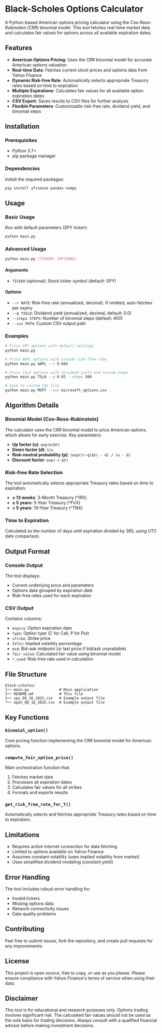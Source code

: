 # Black-Scholes Options Calculator

A Python-based American options pricing calculator using the Cox-Ross-Rubinstein (CRR) binomial model. This tool fetches real-time market data and calculates fair values for options across all available expiration dates.

## Features

- **American Options Pricing**: Uses the CRR binomial model for accurate American options valuation
- **Real-time Data**: Fetches current stock prices and options data from Yahoo Finance
- **Dynamic Risk-free Rate**: Automatically selects appropriate Treasury rates based on time to expiration
- **Multiple Expirations**: Calculates fair values for all available option expiration dates
- **CSV Export**: Saves results to CSV files for further analysis
- **Flexible Parameters**: Customizable risk-free rate, dividend yield, and binomial steps

## Installation

### Prerequisites

- Python 3.7+
- pip package manager

### Dependencies

Install the required packages:

```bash
pip install yfinance pandas numpy
```

## Usage

### Basic Usage

Run with default parameters (SPY ticker):

```bash
python main.py
```

### Advanced Usage

```bash
python main.py [TICKER] [OPTIONS]
```

#### Arguments

- `TICKER` (optional): Stock ticker symbol (default: SPY)

#### Options

- `--r RATE`: Risk-free rate (annualized, decimal). If omitted, auto-fetches per expiry
- `--q YIELD`: Dividend yield (annualized, decimal, default: 0.0)
- `--steps STEPS`: Number of binomial steps (default: 400)
- `--csv PATH`: Custom CSV output path

### Examples

```bash
# Price SPY options with default settings
python main.py

# Price AAPL options with custom risk-free rate
python main.py AAPL --r 0.045

# Price TSLA options with dividend yield and custom steps
python main.py TSLA --q 0.02 --steps 500

# Save to custom CSV file
python main.py MSFT --csv microsoft_options.csv
```

## Algorithm Details

### Binomial Model (Cox-Ross-Rubinstein)

The calculator uses the CRR binomial model to price American options, which allows for early exercise. Key parameters:

- **Up factor (u)**: `exp(σ√Δt)`
- **Down factor (d)**: `1/u`
- **Risk-neutral probability (p)**: `(exp((r-q)Δt) - d) / (u - d)`
- **Discount factor**: `exp(-r·Δt)`

### Risk-free Rate Selection

The tool automatically selects appropriate Treasury rates based on time to expiration:

- **≤ 13 weeks**: 3-Month Treasury (^IRX)
- **≤ 5 years**: 5-Year Treasury (^FVX)
- **> 5 years**: 10-Year Treasury (^TNX)

### Time to Expiration

Calculated as the number of days until expiration divided by 365, using UTC date comparison.

## Output Format

### Console Output

The tool displays:

- Current underlying price and parameters
- Options data grouped by expiration date
- Risk-free rates used for each expiration

### CSV Output

Contains columns:

- `expiry`: Option expiration date
- `type`: Option type (C for Call, P for Put)
- `strike`: Strike price
- `IV(%)`: Implied volatility percentage
- `mid`: Bid-ask midpoint (or last price if bid/ask unavailable)
- `fair_value`: Calculated fair value using binomial model
- `r_used`: Risk-free rate used in calculation

## File Structure

```
black-scholes/
├── main.py              # Main application
├── README.md            # This file
├── spy_08_16_2025.csv   # Example output file
└── open_08_16_2025.csv  # Example output file
```

## Key Functions

### `binomial_option()`

Core pricing function implementing the CRR binomial model for American options.

### `compute_fair_option_price()`

Main orchestration function that:

1. Fetches market data
2. Processes all expiration dates
3. Calculates fair values for all strikes
4. Formats and exports results

### `get_risk_free_rate_for_T()`

Automatically selects and fetches appropriate Treasury rates based on time to expiration.

## Limitations

- Requires active internet connection for data fetching
- Limited to options available on Yahoo Finance
- Assumes constant volatility (uses implied volatility from market)
- Uses simplified dividend modeling (constant yield)

## Error Handling

The tool includes robust error handling for:

- Invalid tickers
- Missing options data
- Network connectivity issues
- Data quality problems

## Contributing

Feel free to submit issues, fork the repository, and create pull requests for any improvements.

## License

This project is open source, free to copy, or use as you please. Please ensure compliance with Yahoo Finance's terms of service when using their data.

## Disclaimer

This tool is for educational and research purposes only. Options trading involves significant risk. The calculated fair values should not be used as the sole basis for trading decisions. Always consult with a qualified financial advisor before making investment decisions.

